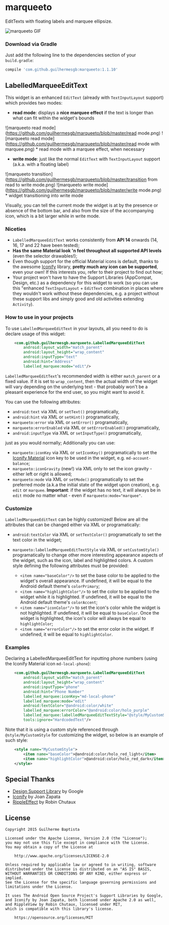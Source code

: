 # marqueeto

EditTexts with floating labels and marquee ellipsize.

![marqueeto GIF](https://github.com/guilhermesgb/marqueeto/blob/master/demo.gif)

### Download via Gradle

Just add the following line to the dependencies section of your `build.gradle`:

``` gradle
compile 'com.github.guilhermesgb:marqueeto:1.1.10'
```

## LabelledMarqueeEditText

This widget is an enhanced `EditText` (already with `TextInputLayout` support) which provides two modes:

* **read mode**: displays a **nice marquee effect** if the text is longer than what can fit within the widget's bounds

![marqueeto read mode](https://github.com/guilhermesgb/marqueeto/blob/master/read mode.png)
![marqueeto read mode](https://github.com/guilhermesgb/marqueeto/blob/master/read mode with marquee.png)
\* read mode with a marquee effect, when necessary

* **write mode**: just like the normal `EditText` with `TextInputLayout` support (a.k.a. with a floating label)

![marqueeto transition](https://github.com/guilhermesgb/marqueeto/blob/master/transition from read to write mode.png) ![marqueeto write mode](https://github.com/guilhermesgb/marqueeto/blob/master/write mode.png)
\* widget transitioning into write mode

Visually, you can tell the current mode the widget is at by the presence or absence of the bottom bar, and also from the size of the accompanying icon, which is a bit larger while in write mode.

### Niceties

* `LabelledMarqueeEditText` works consistently from **API 14** onwards (14, 16, 17 and 22 have been tested);
* **Has the same Material look 'n feel throughout all supported API levels** (even the selector drawables!);
* Even though support for the official Material icons is default, thanks to the awesome [Iconify](https://github.com/JoanZapata/android-iconify) library, **pretty much any icon can be supported**, even your own! If this interests you, refer to their project to find out how;
* Your project won't have to have the Support Libraries (AppCompat, Design, etc.) as a dependency for this widget to work (so you can use this "enhanced `TextInputLayout` + `EditText` combination in places where they wouldn't work without these dependencies, e.g. a project without these support libs and simply good and old activities extending `Activity`).

### How to use in your projects

To use `LabelledMarqueeEditText` in your layouts, all you need to do is declare usage of this widget:

``` xml
    <com.github.guilhermesgb.marqueeto.LabelledMarqueeEditText
        android:layout_width="match_parent"
        android:layout_height="wrap_content"
        android:inputType="text"
        android:hint="Address"
        labelled_marquee:mode="edit"/>
```

`LabelledMarqueeEditText`'s recommended width is either `match_parent` or a fixed value. If it is set to `wrap_content`, then the actual width of the widget will vary depending on the underlying text - that probably won't be a pleasant experience for the end user, so you might want to avoid it.

You can use the following attributes:

* `android:text` via XML or `setText()` programatically,
* `android:hint` via XML or `setHint()` programatically,
* `marqueeto:error` via XML or `setError()` programatically,
* `marqueeto:errorEnabled` via XML or `setErrorEnabled()` programatically,
* `android:inputType` via XML or `setInputType()` programatically,

just as you would normally; Additionally you can use:

* `marqueeto:iconKey` via XML or `setIconKey()` programatically to set the [Iconify Material](https://github.com/JoanZapata/android-iconify/blob/master/android-iconify-material/src/main/java/com/joanzapata/iconify/fonts/MaterialIcons.java) icon key to be used in the widget, e.g. `md-account-balance`;
* `marqueeto:iconGravity` (new!) via XML only to set the icon gravity - either left or right is allowed;
* `marqueeto:mode` via XML or `setMode()` programatically to set the preferred mode (a.k.a the initial state of the widget upon creation), e.g. `edit` or `marquee`.
**Important**: if the widget has no text, it will always be in `edit` mode no matter what - even if `marqueeto:mode="marquee"`.

### Customize

`LabelledMarqueeEditText` can be highly customized! Below are all the attributes that can be changed either via XML or programatically:

* `android:textColor` via XML or `setTextColor()` programatically to set the text color in the widget;
* `marqueeto:labelledMarqueeEditTextStyle` via XML or `setCustomStyle()` programatically to change other more interesting appearance aspects of the widget, such as the icon, label and highlighted colors. A custom style defining the following attributes must be provided:

  * `<item name="baseColor"/>` to set the base color to be applied to the widget's overall appearance. If undefined, it will be equal to the Android default theme's `colorPrimary`;
  * `<item name="highlightColor"/>` to set the color to be applied to the widget while it is highlighted. If undefined, it will be equal to the Android default theme's `colorAccent`;
  * `<item name="iconColor"/>` to set the icon's color while the widget is not highlighted. If undefined, it will be equal to `baseColor`. Once the widget is highlighted, the icon's color will always be equal to `highlightColor`;
  * `<item name="errorColor"/>` to set the error color in the widget. If undefined, it will be equal to `highlightColor`.

### Examples

Declaring a LabelledMarqueeEditText for inputting phone numbers (using the Iconify Material icon `md-local-phone`):

``` xml
    <com.github.guilhermesgb.marqueeto.LabelledMarqueeEditText
        android:layout_width="match_parent"
        android:layout_height="wrap_content"
        android:inputType="phone"
        android:hint="Phone Number"
        labelled_marquee:iconKey="md-local-phone"
        labelled_marquee:mode="edit"
        android:textColor="@android:color/white"
        labelled_marquee:errorColor="@android:color/holo_purple"
        labelled_marquee:labelledMarqueeEditTextStyle="@style/MyCustomStyle"
        tools:ignore="HardcodedText"/>
```

Note that it is using a custom style referenced through `@style/MyCustomStyle` for customizing the widget, so below is an example of such style:

``` xml
    <style name="MyCustomStyle">
        <item name="baseColor">@android:color/holo_red_light</item>
        <item name="highlightColor">@android:color/holo_red_dark</item>
    </style>
```

## Special Thanks

* [Design Support Library](http://android-developers.blogspot.com.br/2015/05/android-design-support-library.html) by Google
* [Iconify](https://github.com/JoanZapata/android-iconify) by Joan Zapata
* [RippleEffect](https://github.com/traex/RippleEffect) by Robin Chutaux

## License

```
Copyright 2015 Guilherme Baptista

Licensed under the Apache License, Version 2.0 (the "License");
you may not use this file except in compliance with the License.
You may obtain a copy of the License at

    http://www.apache.org/licenses/LICENSE-2.0

Unless required by applicable law or agreed to in writing, software
distributed under the License is distributed on an "AS IS" BASIS,
WITHOUT WARRANTIES OR CONDITIONS OF ANY KIND, either express or implied.
See the License for the specific language governing permissions and
limitations under the License.

It uses The Android Open Source Project's Support Libraries by Google,
and Iconify by Joan Zapata, both licensed under Apache 2.0 as well,
and RippleView by Robin Chutaux, licensed under MIT,
which is compatible with this library's license.

    https://opensource.org/licenses/MIT
```
